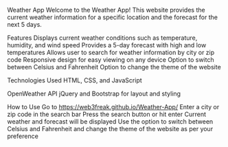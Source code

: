 Weather App
Welcome to the Weather App! This website provides the current weather information for a specific location and the forecast for the next 5 days.

Features
Displays current weather conditions such as temperature, humidity, and wind speed
Provides a 5-day forecast with high and low temperatures
Allows user to search for weather information by city or zip code
Responsive design for easy viewing on any device
Option to switch between Celsius and Fahrenheit
Option to change the theme of the website

Technologies Used
HTML, CSS, and JavaScript

OpenWeather API
jQuery and Bootstrap for layout and styling

How to Use
Go to https://web3freak.github.io/Weather-App/
Enter a city or zip code in the search bar
Press the search button or hit enter
Current weather and forecast will be displayed
Use the option to switch between Celsius and Fahrenheit and change the theme of the website as per your preference
